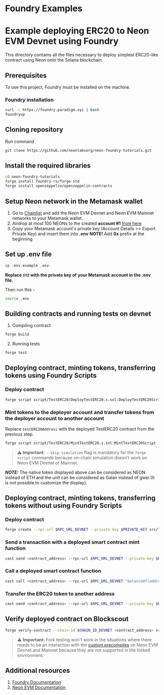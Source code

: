 # Foundry Examples

# Example deploying ERC20 to Neon EVM Devnet using Foundry

This directory contains all the files necessary to deploy simplest ERC20-like contract using Neon onto the Solana blockchain.

## Prerequisites

To use this project, Foundry must be installed on the machine.

### Foundry installation

```sh
curl -L https://foundry.paradigm.xyz | bash
foundryup
```

## Cloning repository

Run command

```sh
git clone https://github.com/neonlabsorg/neon-foundry-tutorials.git
```

## Install the required libraries

```sh
cd neon-foundry-tutorials
forge install foundry-rs/forge-std
forge install openzeppelin/openzeppelin-contracts
```

## Setup Neon network in the Metamask wallet

1. Go to [Chainlist](https://chainlist.org/?search=Neon+EVM&testnets=true) and add the Neon EVM Devnet and Neon EVM Mainnet networks to your Metamask wallet.
2. Airdrop at most 100 NEONs to the created **account #1** [from here](https://neonfaucet.org/)
3. Copy your Metamask account's private key (Account Details >> Export Private Key) and insert them into **.env**
   **NOTE!** Add **0x** prefix at the beginning

## Set up .env file

```sh
cp .env.example .env
```

**Replace `XYZ` with the private key of your Metamask account in the .env file.**

Then run this -

```sh
source .env
```

## Building contracts and running tests on devnet

1. Compiling contract

```sh
forge build
```

2. Running tests

```sh
forge test
```

## Deploying contract, minting tokens, transferring tokens using Foundry Scripts

### Deploy contract

```sh
forge script script/TestERC20/DeployTestERC20.s.sol:DeployTestERC20Script --broadcast --rpc-url $RPC_URL_DEVNET --skip-simulation
```

### Mint tokens to the deployer account and transfer tokens from the deployer account to another account

Replace `testERC20Address` with the deployed TestERC20 contract from the previous step.

```sh
forge script script/TestERC20/MintTestERC20.s.sol:MintTestERC20Script --broadcast --rpc-url $RPC_URL_DEVNET --skip-simulation
```

> ⚠️ **Important:** `--skip-simulation` flag is mandatory for the `forge script` commands because on-chain simulation doesn't work on Neon EVM Devnet or Mainnet.

**_NOTE:_** The native token displayed above can be considered as NEON instead of ETH and the unit can be considered as Galan instead of gwei (It is not possible to customize the display).

## Deploying contract, minting tokens, transferring tokens without using Foundry Scripts

### Deploy contract

```sh
forge create --rpc-url $RPC_URL_DEVNET --private-key $PRIVATE_KEY src/TestERC20/TestERC20.sol:TestERC20 --broadcast --constructor-args "Test ERC20 Token" "TERC20" "<deployer_address>"
```

### Send a transaction with a deployed smart contract mint function

```sh
cast send <contract_address> --rpc-url $RPC_URL_DEVNET --private-key $PRIVATE_KEY "mint(address,uint256)" "<deployer_address>" 20000000000000000000
```

### Call a deployed smart contract function

```sh
cast call <contract_address> --rpc-url $RPC_URL_DEVNET "balanceOf(address) (uint256)" "<account_address>"
```

### Transfer the ERC20 token to another address

```sh
cast send <contract_address> --rpc-url $RPC_URL_DEVNET --private-key $PRIVATE_KEY "transfer(address,uint256)" "<receiver_address>" 100000000000000000
```

## Verify deployed contract on Blockscout

```sh
forge verify-contract --chain-id $CHAIN_ID_DEVNET <contract_address> src/TestERC20/TestERC20.sol:TestERC20 --verifier-url $VERIFIER_URL_BLOCKSCOUT --verifier blockscout
```

> ⚠️ **Important:** Fork testing won't work in the situations where there needs to be an interaction with the [custom precompiles](https://neonevm.org/docs/evm_compatibility/precompiles) on Neon EVM Devnet and Mainnet because they are not supported in the forked environment.

## Additional resources

1. [Foundry Documentation](https://getfoundry.sh/introduction/getting-started)
2. [Neon EVM Documentation](https://neonevm.org/docs/quick_start)
